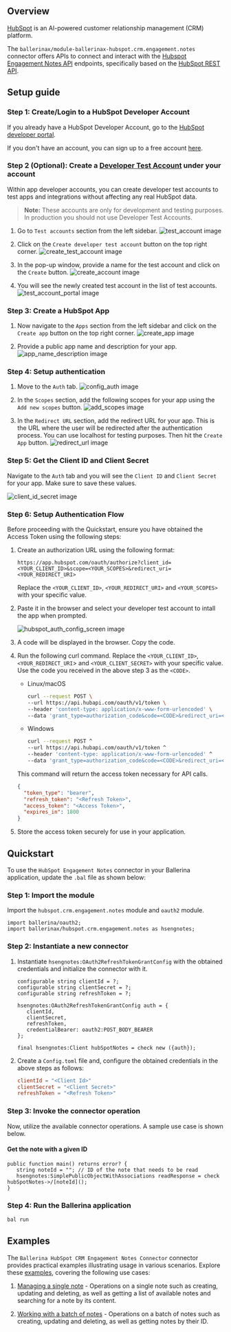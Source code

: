 ## Overview

[HubSpot](https://www.hubspot.com/) is an AI-powered customer relationship management (CRM) platform.

The `ballerinax/module-ballerinax-hubspot.crm.engagement.notes` connector offers APIs to connect and interact with the [Hubspot Engagement Notes API](https://developers.hubspot.com/docs/reference/api/crm/engagements/notes) endpoints, specifically based on the [HubSpot REST API](https://developers.hubspot.com/docs/reference/api/overview).

## Setup guide

### Step 1: Create/Login to a HubSpot Developer Account

If you already have a HubSpot Developer Account, go to the [HubSpot developer portal](https://app.hubspot.com/).

If you don't have an account, you can sign up to a free account [here](https://developers.hubspot.com/get-started).

### Step 2 (Optional): Create a [Developer Test Account](https://developers.hubspot.com/beta-docs/getting-started/account-types#developer-test-accounts) under your account

Within app developer accounts, you can create developer test accounts to test apps and integrations without affecting any real HubSpot data.

 > **Note:** These accounts are only for development and testing purposes. In production you should not use Developer Test Accounts.

1. Go to `Test accounts` section from the left sidebar.
![test_account image](https://raw.githubusercontent.com/ballerina-platform/module-ballerinax-hubspot.crm.engagement.notes/main/docs/setup/resources/test-account.png)

2. Click on the `Create developer test account` button on the top right corner.
![create_test_account image](https://raw.githubusercontent.com/ballerina-platform/module-ballerinax-hubspot.crm.engagement.notes/main/docs/setup/resources/create-test-account.png)

3. In the pop-up window, provide a name for the test account and click on the `Create` button.
![create_account image](https://raw.githubusercontent.com/ballerina-platform/module-ballerinax-hubspot.crm.engagement.notes/main/docs/setup/resources/create-account.png)

4. You will see the newly created test account in the list of test accounts.
![test_account_portal image](https://raw.githubusercontent.com/ballerina-platform/module-ballerinax-hubspot.crm.engagement.notes/main/docs/setup/resources/test-account-portal.png)

### Step 3: Create a HubSpot App

1. Now navigate to the `Apps` section from the left sidebar and click on the `Create app` button on the top right corner.
![create_app image](https://raw.githubusercontent.com/ballerina-platform/module-ballerinax-hubspot.crm.engagement.notes/main/docs/setup/resources/create-app.png)

2. Provide a public app name and description for your app.
![app_name_description image](https://raw.githubusercontent.com/ballerina-platform/module-ballerinax-hubspot.crm.engagement.notes/main/docs/setup/resources/app-name-desc.png)

### Step 4: Setup authentication

1. Move to the `Auth` tab.
![config_auth image](https://raw.githubusercontent.com/ballerina-platform/module-ballerinax-hubspot.crm.engagement.notes/main/docs/setup/resources/config-auth.png)


2. In the `Scopes` section, add the following scopes for your app using the `Add new scopes` button.
![add_scopes image](https://raw.githubusercontent.com/ballerina-platform/module-ballerinax-hubspot.crm.engagement.notes/main/docs/setup/resources/add-scopes.png)

3. In the `Redirect URL` section, add the redirect URL for your app. This is the URL where the user will be redirected after the authentication process. You can use localhost for testing purposes. Then hit the `Create App` button.
![redirect_url image](https://raw.githubusercontent.com/ballerina-platform/module-ballerinax-hubspot.crm.engagement.notes/main/docs/setup/resources/redirect-url.png)

### Step 5: Get the Client ID and Client Secret

Navigate to the `Auth` tab and you will see the `Client ID` and `Client Secret` for your app. Make sure to save these values.

![client_id_secret image](https://raw.githubusercontent.com/ballerina-platform/module-ballerinax-hubspot.crm.engagement.notes/main/docs/setup/resources/client-id-secret.png)

### Step 6: Setup Authentication Flow

Before proceeding with the Quickstart, ensure you have obtained the Access Token using the following steps:

1. Create an authorization URL using the following format:

   ```
   https://app.hubspot.com/oauth/authorize?client_id=<YOUR_CLIENT_ID>&scope=<YOUR_SCOPES>&redirect_uri=<YOUR_REDIRECT_URI>
   ```

   Replace the `<YOUR_CLIENT_ID>`, `<YOUR_REDIRECT_URI>` and `<YOUR_SCOPES>` with your specific value.

2. Paste it in the browser and select your developer test account to intall the app when prompted.

   ![hubspot_auth_config_screen image](https://raw.githubusercontent.com/ballerina-platform/module-ballerinax-hubspot.crm.engagement.notes/main/docs/setup/resources/hubspot-oauth-consent-screen.png)

3. A code will be displayed in the browser. Copy the code.

4. Run the following curl command. Replace the `<YOUR_CLIENT_ID>`, `<YOUR_REDIRECT_URI`> and `<YOUR_CLIENT_SECRET>` with your specific value. Use the code you received in the above step 3 as the `<CODE>`.

   - Linux/macOS

     ```bash
     curl --request POST \
     --url https://api.hubapi.com/oauth/v1/token \
     --header 'content-type: application/x-www-form-urlencoded' \
     --data 'grant_type=authorization_code&code=<CODE>&redirect_uri=<YOUR_REDIRECT_URI>&client_id=<YOUR_CLIENT_ID>&client_secret=<YOUR_CLIENT_SECRET>'
     ```

   - Windows

     ```bash
     curl --request POST ^
     --url https://api.hubapi.com/oauth/v1/token ^
     --header 'content-type: application/x-www-form-urlencoded' ^
     --data 'grant_type=authorization_code&code=<CODE>&redirect_uri=<YOUR_REDIRECT_URI>&client_id=<YOUR_CLIENT_ID>&client_secret=<YOUR_CLIENT_SECRET>'
     ```

   This command will return the access token necessary for API calls.

   ```json
   {
     "token_type": "bearer",
     "refresh_token": "<Refresh Token>",
     "access_token": "<Access Token>",
     "expires_in": 1800
   }
   ```

5. Store the access token securely for use in your application.


## Quickstart

To use the `HubSpot Engagement Notes` connector in your Ballerina application, update the `.bal` file as shown below:

### Step 1: Import the module

Import the `hubspot.crm.engagement.notes` module and `oauth2` module.

```ballerina
import ballerina/oauth2;
import ballerinax/hubspot.crm.engagement.notes as hsengnotes;
```

### Step 2: Instantiate a new connector

1. Instantiate `hsengnotes:OAuth2RefreshTokenGrantConfig` with the obtained credentials and initialize the connector with it.

   ```ballerina 
   configurable string clientId = ?;
   configurable string clientSecret = ?;
   configurable string refreshToken = ?;

   hsengnotes:OAuth2RefreshTokenGrantConfig auth = {
      clientId,
      clientSecret,
      refreshToken,
      credentialBearer: oauth2:POST_BODY_BEARER
   };

   final hsengnotes:Client hubSpotNotes = check new ({auth});
   ```

2. Create a `Config.toml` file and, configure the obtained credentials in the above steps as follows:

   ```toml
   clientId = "<Client Id>"
   clientSecret = "<Client Secret>"
   refreshToken = "<Refresh Token>"
   ```

### Step 3: Invoke the connector operation

Now, utilize the available connector operations. A sample use case is shown below.

#### Get the note with a given ID

```ballerina
public function main() returns error? {
   string noteId = ""; // ID of the note that needs to be read
   hsengnotes:SimplePublicObjectWithAssociations readResponse = check hubSpotNotes->/[noteId]();
}  
```

### Step 4: Run the Ballerina application

```bash
bal run
```

## Examples

The `Ballerina HubSpot CRM Engagement Notes Connector` connector provides practical examples illustrating usage in various scenarios. Explore these [examples](https://github.com/module-ballerinax-hubspot.crm.engagement.notes/tree/main/examples/), covering the following use cases:

1. [Managing a single note](https://github.com/ballerina-platform/module-ballerinax-hubspot.crm.engagement.notes/tree/main/examples/manage_notes) - Operations on a single note such as creating, updating and deleting, as well as getting a list of available notes and searching for a note by its content.

2. [Working with a batch of notes](https://github.com/ballerina-platform/module-ballerinax-hubspot.crm.engagement.notes/tree/main/examples/manage_notes_batch) - Operations on a batch of notes such as creating, updating and deleting, as well as getting notes by their ID.